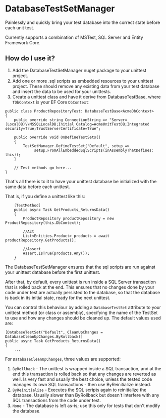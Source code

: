 # DatabaseTestSetManager

Painlessly and quickly bring your test database into the correct state before each unit test.

Currently supports a combination of MSTest, SQL Server and Entity Framework Core.

## How do I use it?

1. Add the DatabaseTestSetManager nuget package to your unittest project.
2. Add one or more .sql scripts as embedded resources to your unittest project. These should remove any existing data from your test database and insert the data to be used for your unittests.
3. Create a unittest class and have it derive from DatabaseTestBase<TDbContext>, where `TDbContext` is your EF Core `DbContext`:

```
public class ProductRepositoryTest: DatabaseTestBase<AcmeDbContext>
{
	public override string ConnectionString => "Server=(LocalDB)\\MSSQLLocalDB;Initial Catalog=AcmeUnitTestDB;Integrated security=True;TrustServerCertificate=True";

	public override void OnDefineTestSets()
	{
		TestSetManager.DefineTestSet("Default", setup =>
			 setup.FromAllEmbeddedSqlScripts(inAssemblyThatDefines: this));
	}

	// Test methods go here...
}
```

That's all there is to it to have your unittest database be initialized with the same data before each unittest.

 That is, if you define a unittest like this:

```
	[TestMethod]
	public async Task GetProducts_ReturnsData()
	{
		ProductRepository productRepository = new ProductRepository(this.DbContext);

		//Act
		List<Entities.Product> products = await productRepository.GetProducts();

		//Assert
		Assert.IsTrue(products.Any());
	}
```
The DatabaseTestSetManager ensures that the sql scripts are run against your unittest database before the first unittest. 

After that, by default, every unittest is run inside a SQL Server transaction that is rolled back at the end. This ensures that no changes done by your code under test are actually persisted to the database, so that the database is back in its initial state, ready for the next unittest.

You can control this behaviour by adding a `DatabaseTestSet` attribute to your unittest method (or class or assembly), specifying the name of the TestSet to use and how any changes should be cleaned up. The default values used are:

	[DatabaseTestSet("Default", CleanUpChanges = DatabaseCleanUpChanges.ByRollback)]
	public async Task GetProducts_ReturnsData()
	{
		...

For `DatabaseCleanUpChanges`, three values are supported:
1. `ByRollback` - The unittest is wrapped inside a SQL transaction, and at the end this transaction is rolled back so that any changes are reverted as well. Is very fast and usually the best choice, unless the tested code manages its own SQL transactions - then use ByReinitialize instead.
2. `ByReinitialize` - Executes the SQL scripts again to reinitialize the database. Usually slower than ByRollback but doesn't interfere with any SQL transactions from the code under test.
3. `None` - The database is left as-is; use this only for tests that don't modify the database.

